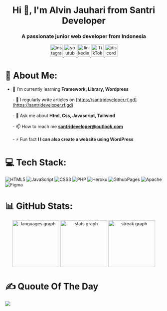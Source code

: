 <h1 align="center">Hi 👋, I'm Alvin Jauhari from Santri Developer</h1>
<h3 align="center">A passionate junior web developer from Indonesia</h3>

<div align="center">
  <a href="https://instagram.com/alvinjauhari" target="_blank">
    <img src="https://img.shields.io/static/v1?message=Instagram&logo=instagram&label=&color=E4405F&logoColor=white&labelColor=&style=for-the-badge" height="40" alt="instagram logo"  />
  </a>
  <a href="https://www.youtube.com/@santrideveloper" target="_blank">
    <img src="https://img.shields.io/static/v1?message=Youtube&logo=youtube&label=&color=FF0000&logoColor=white&labelColor=&style=for-the-badge" height="40" alt="youtube logo"  />
  </a>
  <a href="https://www.youtube.com/@santrideveloper" target="_blank">
    <img src="https://img.shields.io/static/v1?message=LinkedIn&logo=linkedin&label=&color=0077B5&logoColor=white&labelColor=&style=for-the-badge" height="40" alt="linkedin logo"  /
  /a>
  <a href="https://www.tiktok.com/@username" target="_blank">
    <img src="https://img.shields.io/static/v1?message=TikTok&logo=tiktok&label=&color=000000&logoColor=white&labelColor=&style=for-the-badge" height="40" alt="TikTok logo" />
</a>
  <img src="https://img.shields.io/static/v1?message=Discord&logo=discord&label=&color=7289DA&logoColor=white&labelColor=&style=for-the-badge" height="40" alt="discord logo"  />
</div>

# 💫 About Me:
- 🌱 I’m currently learning **Framework, Library, Wordpress**<br><br>- 📝 I regularly write articles on [https://santrideveloper.rf.gd](https://santrideveloper.rf.gd)<br><br>- 💬 Ask me about **Html, Css, Javascript, Tailwind**<br><br>- 📫 How to reach me **santrideveloper@outlook.com**<br><br>- ⚡ Fun fact **I I can also create a website using WordPress**

# 💻 Tech Stack:
![HTML5](https://img.shields.io/badge/html5-%23E34F26.svg?style=for-the-badge&logo=html5&logoColor=white) ![JavaScript](https://img.shields.io/badge/javascript-%23323330.svg?style=for-the-badge&logo=javascript&logoColor=%23F7DF1E)  ![CSS3](https://img.shields.io/badge/css3-%231572B6.svg?style=for-the-badge&logo=css3&logoColor=white) ![PHP](https://img.shields.io/badge/php-%23777BB4.svg?style=for-the-badge&logo=php&logoColor=white) ![Heroku](https://img.shields.io/badge/heroku-%23430098.svg?style=for-the-badge&logo=heroku&logoColor=white) ![GithubPages](https://img.shields.io/badge/github%20pages-121013?style=for-the-badge&logo=github&logoColor=white) ![Apache](https://img.shields.io/badge/apache-%23D42029.svg?style=for-the-badge&logo=apache&logoColor=white) ![Figma](https://img.shields.io/badge/figma-%23F24E1E.svg?style=for-the-badge&logo=figma&logoColor=white) 
# 📊 GitHub Stats:
<div align="center">
  <img src="https://github-readme-stats.vercel.app/api/top-langs?username=malvinjauhari&locale=en&hide_title=false&layout=compact&card_width=320&langs_count=5&theme=radical&hide_border=false&order=2" height="150" alt="languages graph"  />
  <img src="https://github-readme-stats.vercel.app/api?username=malvinjauhari&hide_title=false&hide_rank=false&show_icons=true&include_all_commits=true&count_private=true&disable_animations=false&theme=radical&locale=en&hide_border=false&order=1" height="150" alt="stats graph"  />
  <img src="https://streak-stats.demolab.com?user=malvinjauhari&locale=en&mode=daily&theme=radical&hide_border=false&border_radius=5&order=3" height="150" alt="streak graph"  />
</div>

###

# ✍️ Quoute Of The Day
![](https://quotes-github-readme.vercel.app/api?type=horizontal&theme=radical)
